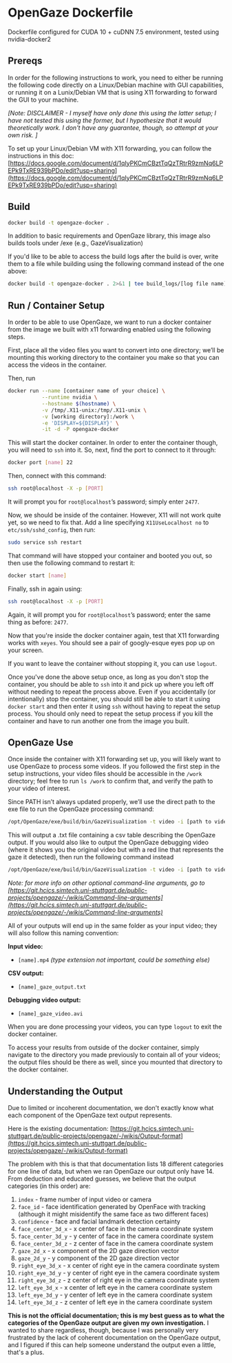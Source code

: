 # OpenGaze Dockerfile

Dockerfile configured for CUDA 10 + cuDNN 7.5 environment, tested using nvidia-docker2

## Prereqs

In order for the following instructions to work, you need to either be running the following code directly on a Linux/Debian machine with GUI capabilities, or running it on a Lunix/Debian VM that is using X11 forwarding to forward the GUI to your machine.

_\[Note: DISCLAIMER - I myself have only done this using the latter setup; I have not tested this using the former, but I hypothesize that it would theoretically work. I don't have any guarantee, though, so attempt at your own risk. \]_

To set up your Linux/Debian VM with X11 forwarding, you can follow the instructions in this doc: [https://docs.google.com/document/d/1qIyPKCmCBztTqQzTRtrR9zmNq6LPEPk9TxRE939bPDo/edit?usp=sharing](https://docs.google.com/document/d/1qIyPKCmCBztTqQzTRtrR9zmNq6LPEPk9TxRE939bPDo/edit?usp=sharing)

## Build

```bash
docker build -t opengaze-docker .
```
In addition to basic requirements and OpenGaze library, this image also builds tools under /exe (e.g., GazeVisualization)

If you'd like to be able to access the build logs after the build is over, write them to a file while building using the following command instead of the one above:
```bash
docker build -t opengaze-docker . 2>&1 | tee build_logs/[log file name]
```

## Run / Container Setup

In order to be able to use OpenGaze, we want to run a docker container from the image we built with x11 forwarding enabled using the following steps.

First, place all the video files you want to convert into one directory; we’ll be mounting this working directory to the container you make so that you can access the videos in the container.

Then, run
```bash
docker run --name [container name of your choice] \
           --runtime nvidia \
           --hostname $(hostname) \
           -v /tmp/.X11-unix:/tmp/.X11-unix \
           -v [working directory]:/work \
           -e 'DISPLAY=${DISPLAY}' \
           -it -d -P opengaze-docker
```

This will start the docker container. In order to enter the container though, you will need to `ssh` into it.
So, next, find the port to connect to it through:
```bash
docker port [name] 22
```
Then, connect with this command:
```bash
ssh root@localhost -X -p [PORT]
```
It will prompt you for `root@localhost`’s password; simply enter `2477`.

Now, we should be inside of the container. However, X11 will not work quite yet, so we need to fix that. Add a line specifying  `X11UseLocalhost no` to `etc/ssh/sshd_config`, then run:
```bash
sudo service ssh restart
```
That command will have stopped your container and booted you out, so then use the following command to restart it:
```bash
docker start [name]
```
Finally, ssh in again using:
```bash
ssh root@localhost -X -p [PORT]
```
Again, it will prompt you for `root@localhost`’s password; enter the same thing as before: `2477`.

Now that you're inside the docker container again, test that X11 forwarding works with `xeyes`. You should see a pair of googly-esque eyes pop up on your screen.

If you want to leave the container without stopping it, you can use `logout`.

Once you've done the above setup once, as long as you don't stop the container, you should be able to `ssh` into it and pick up where you left off without needing to repeat the process above. Even if you accidentally (or intentionally) stop the container, you should still be able to start it using `docker start` and then enter it using `ssh` without having to repeat the setup process. You should only need to repeat the setup process if you kill the container and have to run another one from the image you built.

## OpenGaze Use

Once inside the container with X11 forwarding set up, you will likely want to use OpenGaze to process some videos. If you followed the first step in the setup instructions, your video files should be accessible in the `/work` directory; feel free to run `ls /work` to confirm that, and verify the path to your video of interest.

Since PATH isn’t always updated properly, we’ll use the direct path to the exe file to run the OpenGaze processing command:
```bash
/opt/OpenGaze/exe/build/bin/GazeVisualization -t video -i [path to video file]
```
This will output a .txt file containing a csv table describing the OpenGaze output. If you would also like to output the OpenGaze debugging video (where it shows you the original video but with a red line that represents the gaze it detected), then run the following command instead
```bash
/opt/OpenGaze/exe/build/bin/GazeVisualization -t video -i [path to video file] -s true
```
*Note: for more info on other optional command-line arguments, go to [https://git.hcics.simtech.uni-stuttgart.de/public-projects/opengaze/-/wikis/Command-line-arguments](https://git.hcics.simtech.uni-stuttgart.de/public-projects/opengaze/-/wikis/Command-line-arguments)*

All of your outputs will end up in the same folder as your input video; they will also follow this naming convention:

**Input video:** 
- `[name].mp4`    _(type extension not important, could be something else)_

**CSV output:** 
- `[name]_gaze_output.txt`

**Debugging video output:**
- `[name]_gaze_video.avi`

When you are done processing your videos, you can type `logout` to exit the docker container.

To access your results from outside of the docker container, simply navigate to the directory you made previously to contain all of your videos; the output files should be there as well, since you mounted that directory to the docker container.

## Understanding the Output

Due to limited or incoherent documentation, we don't exactly know what each component of the OpenGaze text output represents.

Here is the existing documentation: [https://git.hcics.simtech.uni-stuttgart.de/public-projects/opengaze/-/wikis/Output-format](https://git.hcics.simtech.uni-stuttgart.de/public-projects/opengaze/-/wikis/Output-format)

The problem with this is that that documentation lists 18 different categories for one line of data, but when we ran OpenGaze our output only have 14. From deduction and educated guesses, we believe that the output categories (in this order) are:

1. `index` - frame number of input video or camera
2. `face_id` - face identification generated by OpenFace with tracking (although it might misidentify the same face as two different faces)
3. `confidence` - face and facial landmark detection certainty
4. `face_center_3d_x` - x center of face in the camera coordinate system
5. `face_center_3d_y` - y center of face in the camera coordinate system
6. `face_center_3d_z` - z center of face in the camera coordinate system
7. `gaze_2d_x` - x component of the 2D gaze direction vector
8. `gaze_2d_y` - y component of the 2D gaze direction vector
9. `right_eye_3d_x` - x center of right eye in the camera coordinate system
10. `right_eye_3d_y` - y center of right eye in the camera coordinate system
11. `right_eye_3d_z` - z center of right eye in the camera coordinate system
12. `left_eye_3d_x` - x center of left eye in the camera coordinate system
13. `left_eye_3d_y` - y center of left eye in the camera coordinate system
14. `left_eye_3d_z` - z center of left eye in the camera coordinate system

**This is not the official documentation; this is my best guess as to what the categories of the OpenGaze output are given my own investigation.** I wanted to share regardless, though, because I was personally very frustrated by the lack of coherent documentation on the OpenGaze output, and I figured if this can help someone understand the output even a little, that's a plus.
